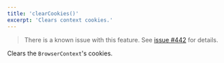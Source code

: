 ```yaml
---
title: 'clearCookies()'
excerpt: 'Clears context cookies.'
---
```


<Blockquote mod="warning">

There is a known issue with this feature. See [issue #442](https://github.com/grafana/xk6-browser/issues/442) for details.

</Blockquote>

Clears the `BrowserContext`'s cookies.
